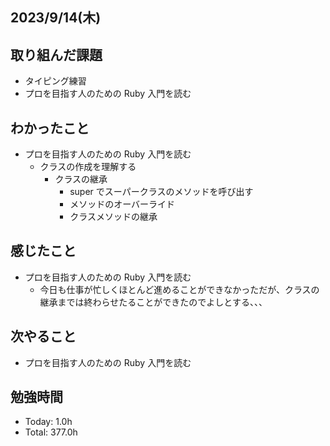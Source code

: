 ## 2023/9/14(木)

## 取り組んだ課題

- タイピング練習
- プロを目指す人のための Ruby 入門を読む

## わかったこと

- プロを目指す人のための Ruby 入門を読む
  - クラスの作成を理解する
    - クラスの継承
      - super でスーパークラスのメソッドを呼び出す
      - メソッドのオーバーライド
      - クラスメソッドの継承

## 感じたこと

- プロを目指す人のための Ruby 入門を読む
  - 今日も仕事が忙しくほとんど進めることができなかっただが、クラスの継承までは終わらせたることができたのでよしとする、、、

## 次やること

- プロを目指す人のための Ruby 入門を読む

## 勉強時間

- Today: 1.0h
- Total: 377.0h
